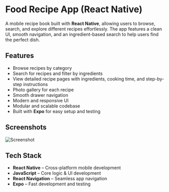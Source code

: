 # Food Recipe App (React Native)  

A mobile recipe book built with **React Native**, allowing users to browse, search, and explore different recipes effortlessly. The app features a clean UI, smooth navigation, and an ingredient-based search to help users find the perfect dish.  

## Features  
- Browse recipes by category  
- Search for recipes and filter by ingredients  
- View detailed recipe pages with ingredients, cooking time, and step-by-step instructions  
- Photo gallery for each recipe  
- Smooth drawer navigation  
- Modern and responsive UI  
- Modular and scalable codebase  
- Built with **Expo** for easy setup and testing  


## Screenshots  
![Screenshot](https://github.com/user-attachments/assets/282bc776-b841-4142-8ef6-ec3ab327a5cf)


## Tech Stack  
- **React Native** – Cross-platform mobile development  
- **JavaScript** – Core logic & UI development  
- **React Navigation** – Seamless app navigation  
- **Expo** – Fast development and testing  
